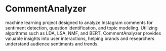 # CommentAnalyzer
machine learning project designed to analyze Instagram comments for sentiment detection, question identification, and topic modeling. Utilizing algorithms such as LDA, LSA, NMF, and BERT, CommentAnalyzer provides valuable insights into user interactions, helping brands and researchers understand audience sentiments and trends. 
